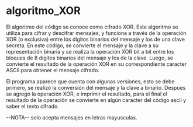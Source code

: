 # algoritmo_XOR
El algoritmo del código se conoce como cifrado XOR. Este algoritmo se utiliza para cifrar y descifrar mensajes, y funciona a través de la operación XOR (o exclusiva) entre los dígitos binarios del mensaje y los de una clave secreta. En este código, se convierte el mensaje y la clave a su representación binaria y se realiza la operación XOR bit a bit entre los bloques de 8 dígitos binarios del mensaje y los de la clave. Luego, se convierte el resultado de la operación XOR en su correspondiente caracter ASCII para obtener el mensaje cifrado.

El programa aparece que cuenta con algunas versiones, esto se debe primero, se realizó la conversión del mensaje y la clave a binario.
Despues se agregó la operación XOR, e imprimir el resultado, para el final el resultado de la operación se convierte en algún caracter del código ascii y saber el texto cifrado.

--NOTA--
solo acepta mensajes en letras mayusculas.
